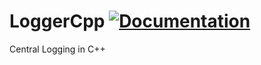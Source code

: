 # LoggerCpp  [![Documentation](https://codedocs.xyz/sayantanroy47/LoggerCpp.svg)](https://codedocs.xyz/sayantanroy47/LoggerCpp/)
Central Logging in C++
